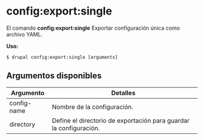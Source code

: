 # config:export:single
El comando **config:export:single** Exportar configuración única como archivo YAML.

**Uso:**
```
$ drupal config:export:single [arguments] 
```

## Argumentos disponibles
Argumento | Detalles
---------|-------------
config-name | Nombre de la configuración.
directory | Define el directorio de exportación para guardar la configuración.
